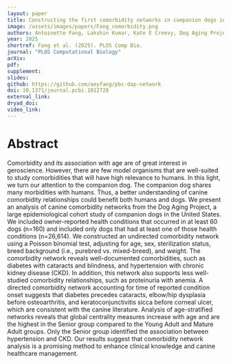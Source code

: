 ```yaml
---
layout: paper
title: Constructing the first comorbidity networks in companion dogs in the Dog Aging Project
image: /assets/images/papers/Fang_comorbidity.png
authors: Antoinette Fang, Lakshin Kumar, Kate E Creevy, Dog Aging Project Consortium, Daniel EL Promislow, Jing Ma
year: 2025
shortref: Fang et al. (2025). PLOS Comp Bio.
journal: "PLOS Computational Biology"
arXiv: 
pdf: 
supplement:
slides: 
github: https://github.com/aeyfang/pbc-dap-network
doi: 10.1371/journal.pcbi.1012728
external_link:
dryad_doi:
video_link:
---
```


# Abstract

Comorbidity and its association with age are of great interest in geroscience. However, there are few model organisms that are well-suited to study comorbidities that will have high relevance to humans. In this light, we turn our attention to the companion dog. The companion dog shares many morbidities with humans. Thus, a better understanding of canine comorbidity relationships could benefit both humans and dogs. We present an analysis of canine comorbidity networks from the Dog Aging Project, a large epidemiological cohort study of companion dogs in the United States. We included owner-reported health conditions that occurred in at least 60 dogs (n=160) and included only dogs that had at least one of those health conditions (n=26,614). We constructed an undirected comorbidity network using a Poisson binomial test, adjusting for age, sex, sterilization status, breed background (i.e., purebred vs. mixed-breed), and weight. The comorbidity network reveals well-documented comorbidities, such as diabetes with cataracts and blindness, and hypertension with chronic kidney disease (CKD). In addition, this network also supports less well-studied comorbidity relationships, such as proteinuria with anemia. A directed comorbidity network accounting for time of reported condition onset suggests that diabetes precedes cataracts, elbow/hip dysplasia before osteoarthritis, and keratoconjunctivitis sicca before corneal ulcer, which are consistent with the canine literature. Analysis of age-stratified networks reveals that global centrality measures increase with age and are the highest in the Senior group compared to the Young Adult and Mature Adult groups. Only the Senior group identified the association between hypertension and CKD. Our results suggest that comorbidity network analysis is a promising method to enhance clinical knowledge and canine healthcare management.